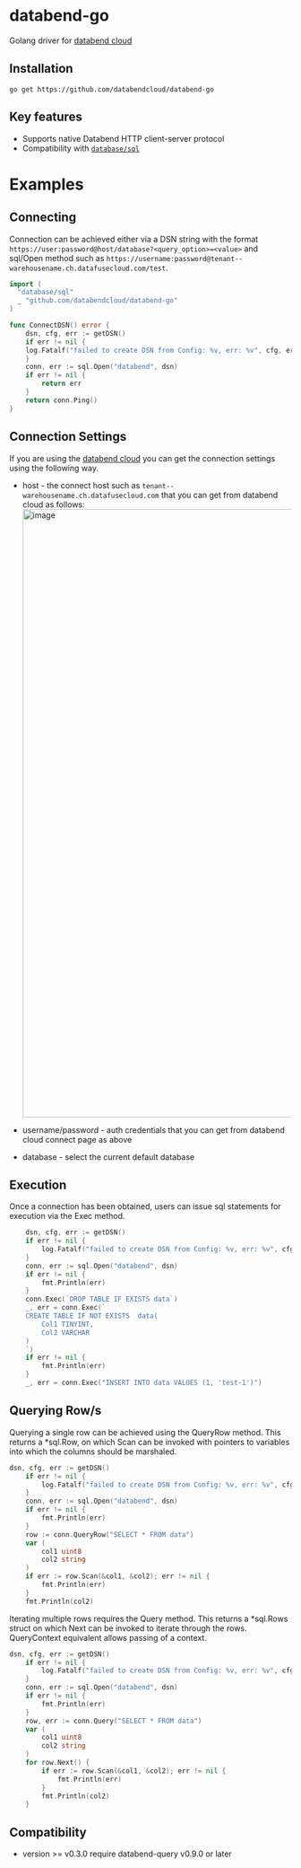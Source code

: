# databend-go
Golang driver for [databend cloud](https://www.databend.com/)

## Installation

```
go get https://github.com/databendcloud/databend-go
```

## Key features

- Supports native Databend HTTP client-server protocol
- Compatibility with [`database/sql`](#std-databasesql-interface)

# Examples

## Connecting
Connection can be achieved either via a DSN string with the format `https://user:password@host/database?<query_option>=<value>` and sql/Open method such as `https://username:password@tenant--warehousename.ch.datafusecloud.com/test`.

```go
import (
  "database/sql"
  _ "github.com/databendcloud/databend-go"
)

func ConnectDSN() error {
    dsn, cfg, err := getDSN()
    if err != nil {
    log.Fatalf("failed to create DSN from Config: %v, err: %v", cfg, err)
    }
    conn, err := sql.Open("databend", dsn)
    if err != nil {
        return err
    }
    return conn.Ping()
}
```

## Connection Settings
If you are using the [databend cloud](https://app.databend.com/) you can get the connection settings using the following way.
- host - the connect host such as `tenant--warehousename.ch.datafusecloud.com` that you can get from databend cloud as follows:
	<img width="1084" alt="image" src="https://user-images.githubusercontent.com/7600925/201461064-d503cfb3-43e0-4c7c-b270-2898452ebc8e.png">

- username/password - auth credentials that you can get from databend cloud connect page as above
- database - select the current default database


## Execution
Once a connection has been obtained, users can issue sql statements for execution via the Exec method.

```go
    dsn, cfg, err := getDSN()
	if err != nil {
		log.Fatalf("failed to create DSN from Config: %v, err: %v", cfg, err)
	}
	conn, err := sql.Open("databend", dsn)
	if err != nil {
		fmt.Println(err)
	}
	conn.Exec(`DROP TABLE IF EXISTS data`)
	_, err = conn.Exec(`
    CREATE TABLE IF NOT EXISTS  data(
        Col1 TINYINT,
        Col2 VARCHAR 
    ) 
    `)
	if err != nil {
		fmt.Println(err)
	}
	_, err = conn.Exec("INSERT INTO data VALUES (1, 'test-1')")
```

## Querying Row/s
Querying a single row can be achieved using the QueryRow method. This returns a *sql.Row, on which Scan can be invoked with pointers to variables into which the columns should be marshaled. 

```go
dsn, cfg, err := getDSN()
	if err != nil {
		log.Fatalf("failed to create DSN from Config: %v, err: %v", cfg, err)
	}
	conn, err := sql.Open("databend", dsn)
	if err != nil {
		fmt.Println(err)
	}
	row := conn.QueryRow("SELECT * FROM data")
	var (
		col1 uint8
		col2 string
	)
	if err := row.Scan(&col1, &col2); err != nil {
		fmt.Println(err)
	}
	fmt.Println(col2)
```

Iterating multiple rows requires the Query method. This returns a *sql.Rows struct on which Next can be invoked to iterate through the rows. QueryContext equivalent allows passing of a context.

```go
dsn, cfg, err := getDSN()
	if err != nil {
		log.Fatalf("failed to create DSN from Config: %v, err: %v", cfg, err)
	}
	conn, err := sql.Open("databend", dsn)
	if err != nil {
		fmt.Println(err)
	}
	row, err := conn.Query("SELECT * FROM data")
	var (
		col1 uint8
		col2 string
	)
	for row.Next() {
		if err := row.Scan(&col1, &col2); err != nil {
			fmt.Println(err)
		}
		fmt.Println(col2)
	}
```

## Compatibility
- version >= v0.3.0 require databend-query v0.9.0 or later
